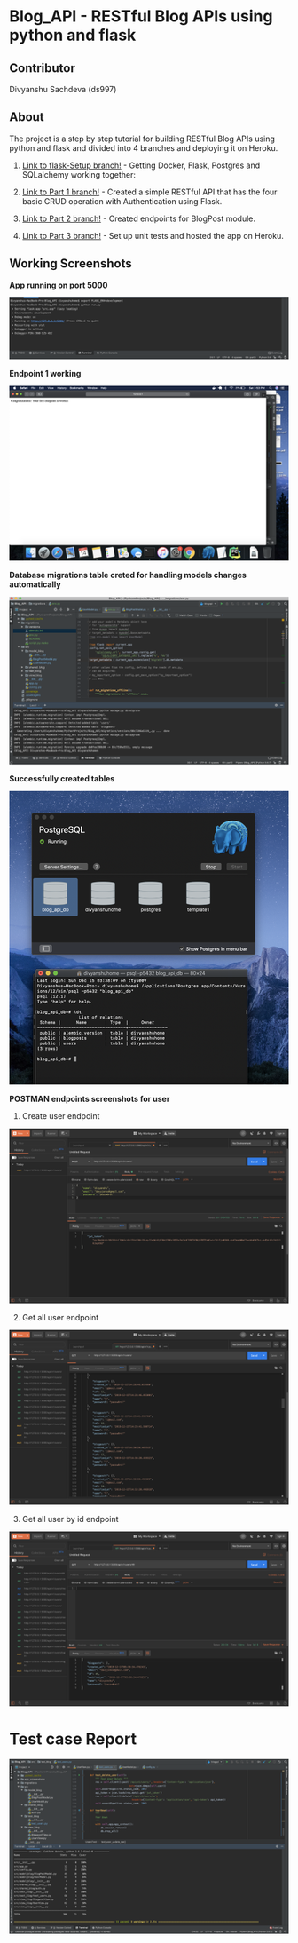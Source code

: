 # Blog_API - RESTful Blog APIs using python and flask

## Contributor
Divyanshu Sachdeva (ds997)

## About
The project is a step by step tutorial for building RESTful Blog APIs using python and flask and divided into 4 branches
and deploying it on Heroku.

1. [Link to flask-Setup branch!](https://github.com/ds997/Blog_API/tree/flask_setup) - Getting Docker, Flask, Postgres and SQLalchemy working together:

2. [Link to Part 1 branch!](https://github.com/ds997/Blog_API/tree/part1) - Created a simple RESTful API that has the four basic CRUD operation with Authentication using Flask.

3. [Link to Part 2 branch!](https://github.com/ds997/Blog_API/tree/part2) - Created endpoints for BlogPost module.

4. [Link to Part 3 branch!](https://github.com/ds997/Blog_API/tree/part3) - Set up unit tests and hosted the app on Heroku.

## Working Screenshots

**App running on port 5000**

![App running on port 5000](https://github.com/ds997/Blog_API/blob/master/app_screenshots/app%20running%20on%20port.png)

**Endpoint 1 working**

![Endpoint 1 working](https://github.com/ds997/Blog_API/blob/master/app_screenshots/Endpoint%201%20working.png)

**Database migrations table creted for handling models changes automatically**

![Database migrations succesfully created](https://github.com/ds997/Blog_API/blob/master/app_screenshots/Database_Tables_Created.png )

**Successfully created tables**

![User and Blogpost and relationship tables created](https://github.com/ds997/Blog_API/blob/master/app_screenshots/Database%20tables%20created%20.png)

**POSTMAN endpoints screenshots for user**

1. Create user endpoint 

![Create user endpoint](https://github.com/ds997/Blog_API/blob/master/app_screenshots/create_user.png)

2. Get all user endpoint

![Get all user enpoint](https://github.com/ds997/Blog_API/blob/master/app_screenshots/get_all_users.png)

3. Get all user by id endpoint 

![Get all user by id endpoint ](https://github.com/ds997/Blog_API/blob/master/app_screenshots/get_user_by_id.png)

# Test case Report

![Test case Report](https://github.com/ds997/Blog_API/blob/master/app_screenshots/test%20cases%20report.png)
